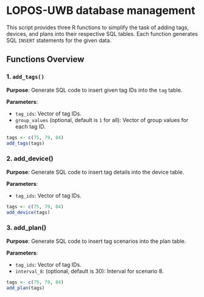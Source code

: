 # LOPOS-UWB database management

This script provides three R functions to simplify the task of adding tags, devices, and plans into their respective SQL tables. Each function generates SQL `INSERT` statements for the given data.

## Functions Overview

### 1. `add_tags()`

**Purpose**: Generate SQL code to insert given tag IDs into the `tag` table.

**Parameters**:
- `tag_ids`: Vector of tag IDs.
- `group_values` (optional, default is `1` for all): Vector of group values for each tag ID.

```R
tags <- c(75, 79, 84)
add_tags(tags)
```

### 2. add_device()
**Purpose**: Generate SQL code to insert tag details into the device table.

**Parameters**:
- `tag_ids`: Vector of tag IDs.

```R
tags <- c(75, 79, 84)
add_device(tags)
```


### 3. add_plan()
**Purpose**: Generate SQL code to insert tag scenarios into the plan table.

**Parameters**:
- `tag_ids`: Vector of tag IDs.
- `interval_8`: (optional, default is 30): Interval for scenario 8.

```R
tags <- c(75, 79, 84)
add_plan(tags)
```

